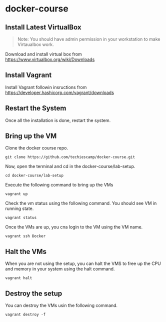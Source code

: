 # docker-course
## Install Latest VirtualBox
> Note: You should have admin permission in your workstation to make Virtaualbox work.

Download and install virtual box from https://www.virtualbox.org/wiki/Downloads

## Install Vagrant

Install Vagrant followin insructions from https://developer.hashicorp.com/vagrant/downloads

## Restart the System

Once all the installation is done, restart the system.

## Bring up the VM

Clone the docker course repo.

```
git clone https://github.com/techiescamp/docker-course.git
```

Now, open the terminal and cd in the docker-course/lab-setup.

```
cd docker-course/lab-setup
```

Execute the following command to bring up the VMs

```
vagrant up
```
Check the vm status using the following command. You should see  VM in running state.

```
vagrant status
```

Once the VMs are up, you cna login to the VM using the VM name.

```
vagrant ssh Docker 
```

## Halt the VMs

When you are not using the setup, you can halt the VMS to free up the CPU and memory in your system using the halt command.

```
vagrant halt
```

## Destroy the setup

You can destroy the VMs usin the following command.

```
vagrant destroy -f
```